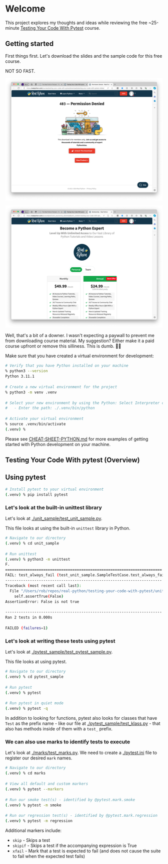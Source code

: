 # Welcome

This project explores my thoughts and ideas while reviewing the free ~25-minute [Testing Your Code With Pytest](https://realpython.com/courses/testing-your-code-with-pytest/) course.

## Getting started

First things first. Let's download the slides and the sample code for this free course.

NOT SO FAST.

![Permission Denied](./assets/download-permission-denied-01.png)

![You can have it...once you pay us](./assets/download-permission-denied-02.png)

Well, that's a bit of a downer. I wasn't expecting a paywall to prevent me from downloading course material. My suggestion? Either make it a paid course upfront or remove this silliness. This is dumb. 👎🏻

Make sure that you have created a virtual environment for development:

```sh
# Verify that you have Python installed on your machine
% python3 --version
Python 3.11.1

# Create a new virtual environment for the project
% python3 -m venv .venv

# Select your new environment by using the Python: Select Interpreter command in VS Code
#   - Enter the path: ./.venv/bin/python

# Activate your virtual environment
% source .venv/bin/activate
(.venv) %
```

Please see [CHEAT-SHEET-PYTHON.md](./CHEAT-SHEET-PYTHON.md) for more examples of getting started with Python development on your machine.

## Testing Your Code With pytest (Overview)

## Using pytest

```sh
# Install pytest to your virtual environment
(.venv) % pip install pytest

```

### Let's look at the built-in unittest library

Let's look at [./unit_sample/test_unit_sample.py](./unit_sample/test_unit_sample.py).

This file looks at using the built-in `unittest` library in Python.

```sh
# Navigate to our directory
(.venv) % cd unit_sample

# Run unittest
(.venv) % python3 -m unittest
F.
======================================================================
FAIL: test_always_fail (test_unit_sample.SampleTestCase.test_always_fail)
----------------------------------------------------------------------
Traceback (most recent call last):
  File "/Users/rob/repos/real-python/testing-your-code-with-pytest/unit_sample/test_unit_sample.py", line 8, in test_always_fail
    self.assertTrue(False)
AssertionError: False is not true

----------------------------------------------------------------------
Ran 2 tests in 0.000s

FAILED (failures=1)

```

### Let's look at writing these tests using pytest

Let's look at [./pytest_sample/test_pytest_sample.py](./pytest_sample/test_pytest_sample.py).

This file looks at using pytest.

```sh
# Navigate to our directory
(.venv) % cd pytest_sample

# Run pytest
(.venv) % pytest

# Run pytest in quiet mode
(.venv) % pytest -q
```

In addition to looking for functions, pytest also looks for classes that have `Test` as the prefix name - like our file at [./pytest_sample/test_klass.py](./pytest_sample/test_klass.py) - that also has methods inside of them with a `test_` prefix.

### We can also use marks to identify tests to execute

Let's look at [./marks/test_marks.py](./marks/test_marks.py). We need to create a [./pytest.ini](./pytest.ini) file to register our desired `mark` names.

```sh
# Navigate to our directory
(.venv) % cd marks

# View all default and custom markers
(.venv) % pytest --markers

# Run our smoke test(s) - identified by @pytest.mark.smoke
(.venv) % pytest -m smoke

# Run our regression test(s) - identified by @pytest.mark.regression
(.venv) % pytest -m regression
```

Additional markers include:

- `skip` - Skips a test
- `skipif` - Skips a test if the accompanying expression is True
- `xfail` - Mark that a test is expected to fail (and does not cause the suite to fail when the expected test fails)

